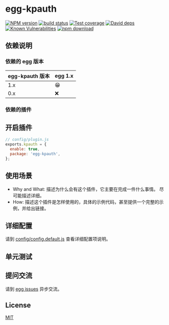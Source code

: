 # egg-kpauth

[![NPM version][npm-image]][npm-url]
[![build status][travis-image]][travis-url]
[![Test coverage][codecov-image]][codecov-url]
[![David deps][david-image]][david-url]
[![Known Vulnerabilities][snyk-image]][snyk-url]
[![npm download][download-image]][download-url]

[npm-image]: https://img.shields.io/npm/v/egg-kpauth.svg?style=flat-square
[npm-url]: https://npmjs.org/package/egg-kpauth
[travis-image]: https://img.shields.io/travis/eggjs/egg-kpauth.svg?style=flat-square
[travis-url]: https://travis-ci.org/eggjs/egg-kpauth
[codecov-image]: https://img.shields.io/codecov/c/github/eggjs/egg-kpauth.svg?style=flat-square
[codecov-url]: https://codecov.io/github/eggjs/egg-kpauth?branch=master
[david-image]: https://img.shields.io/david/eggjs/egg-kpauth.svg?style=flat-square
[david-url]: https://david-dm.org/eggjs/egg-kpauth
[snyk-image]: https://snyk.io/test/npm/egg-kpauth/badge.svg?style=flat-square
[snyk-url]: https://snyk.io/test/npm/egg-kpauth
[download-image]: https://img.shields.io/npm/dm/egg-kpauth.svg?style=flat-square
[download-url]: https://npmjs.org/package/egg-kpauth

<!--
Description here.
-->

## 依赖说明

### 依赖的 egg 版本

egg-kpauth 版本 | egg 1.x
--- | ---
1.x | 😁
0.x | ❌

### 依赖的插件
<!--

如果有依赖其它插件，请在这里特别说明。如

- security
- multipart

-->

## 开启插件

```js
// config/plugin.js
exports.kpauth = {
  enable: true,
  package: 'egg-kpauth',
};
```

## 使用场景

- Why and What: 描述为什么会有这个插件，它主要在完成一件什么事情。
尽可能描述详细。
- How: 描述这个插件是怎样使用的，具体的示例代码，甚至提供一个完整的示例，并给出链接。

## 详细配置

请到 [config/config.default.js](config/config.default.js) 查看详细配置项说明。

## 单元测试

<!-- 描述如何在单元测试中使用此插件，例如 schedule 如何触发。无则省略。-->

## 提问交流

请到 [egg issues](https://github.com/eggjs/egg/issues) 异步交流。

## License

[MIT](LICENSE)

